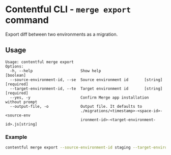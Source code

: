 # Contentful CLI - `merge export` command

Export diff between two environments as a migration.

## Usage

```
Usage: contentful merge export
Options:
  -h, --help                     Show help                             [boolean]
  --source-environment-id, --se  Source environment id       [string] [required]
  --target-environment-id, --te  Target environment id       [string] [required]
  --yes, -y                      Confirm Merge app installation without prompt
  --output-file, -o              Output file. It defaults to
                                 ./migrations/<timestamp>-<space-id>-<source-env
                                 ironment-id>-<target-environment-id>.js[string]
```

### Example

```sh
contentful merge export --source-environment-id staging --target-environment-id master
```

